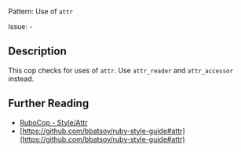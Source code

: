 Pattern: Use of `attr`

Issue: -

## Description

This cop checks for uses of `attr`. Use `attr_reader` and `attr_accessor` instead.

## Further Reading

* [RuboCop - Style/Attr](https://rubocop.readthedocs.io/en/latest/cops_style/#styleattr)
* [https://github.com/bbatsov/ruby-style-guide#attr](https://github.com/bbatsov/ruby-style-guide#attr)
